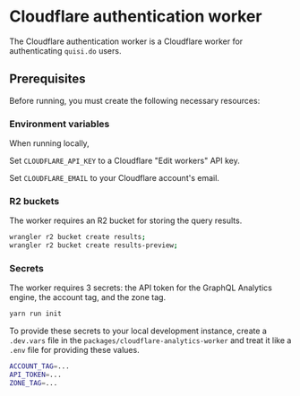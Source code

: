 # Cloudflare authentication worker

The Cloudflare authentication worker is a Cloudflare worker for authenticating
`quisi.do` users.

## Prerequisites

Before running, you must create the following necessary resources:

### Environment variables

When running locally,

Set `CLOUDFLARE_API_KEY` to a Cloudflare "Edit workers" API key.

Set `CLOUDFLARE_EMAIL` to your Cloudflare account's email.

### R2 buckets

The worker requires an R2 bucket for storing the query results.

```sh
wrangler r2 bucket create results;
wrangler r2 bucket create results-preview;
```

### Secrets

The worker requires 3 secrets: the API token for the GraphQL Analytics engine,
the account tag, and the zone tag.

```sh
yarn run init
```

To provide these secrets to your local development instance, create a
`.dev.vars` file in the `packages/cloudflare-analytics-worker` and treat it like
a `.env` file for providing these values.

```sh
ACCOUNT_TAG=...
API_TOKEN=...
ZONE_TAG=...
```
